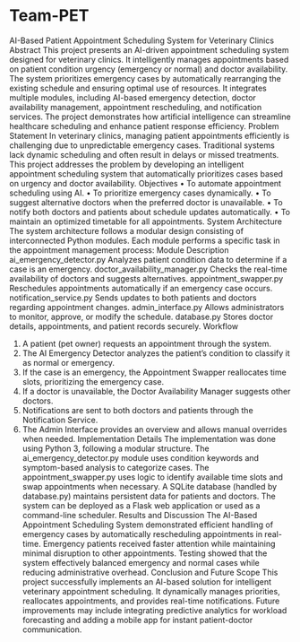 # Team-PET
AI-Based Patient Appointment Scheduling System
for Veterinary Clinics
Abstract
This project presents an AI-driven appointment scheduling system designed for veterinary clinics. It
intelligently manages appointments based on patient condition urgency (emergency or normal) and
doctor availability. The system prioritizes emergency cases by automatically rearranging the
existing schedule and ensuring optimal use of resources. It integrates multiple modules, including
AI-based emergency detection, doctor availability management, appointment rescheduling, and
notification services. The project demonstrates how artificial intelligence can streamline healthcare
scheduling and enhance patient response efficiency.
Problem Statement
In veterinary clinics, managing patient appointments efficiently is challenging due to unpredictable
emergency cases. Traditional systems lack dynamic scheduling and often result in delays or
missed treatments. This project addresses the problem by developing an intelligent appointment
scheduling system that automatically prioritizes cases based on urgency and doctor availability.
Objectives
• To automate appointment scheduling using AI.
• To prioritize emergency cases dynamically.
• To suggest alternative doctors when the preferred doctor is unavailable.
• To notify both doctors and patients about schedule updates automatically.
• To maintain an optimized timetable for all appointments.
System Architecture
The system architecture follows a modular design consisting of interconnected Python modules.
Each module performs a specific task in the appointment management process:
Module Description
ai_emergency_detector.py Analyzes patient condition data to determine if a case is an emergency.
doctor_availability_manager.py Checks the real-time availability of doctors and suggests alternatives.
appointment_swapper.py Reschedules appointments automatically if an emergency case occurs.
notification_service.py Sends updates to both patients and doctors regarding appointment changes.
admin_interface.py Allows administrators to monitor, approve, or modify the schedule.
database.py Stores doctor details, appointments, and patient records securely.
Workflow
1. A patient (pet owner) requests an appointment through the system.
2. The AI Emergency Detector analyzes the patient’s condition to classify it as normal or
emergency.
3. If the case is an emergency, the Appointment Swapper reallocates time slots, prioritizing the
emergency case.
4. If a doctor is unavailable, the Doctor Availability Manager suggests other doctors.
5. Notifications are sent to both doctors and patients through the Notification Service.
6. The Admin Interface provides an overview and allows manual overrides when needed.
Implementation Details
The implementation was done using Python 3, following a modular structure. The
ai_emergency_detector.py module uses condition keywords and symptom-based analysis to
categorize cases. The appointment_swapper.py uses logic to identify available time slots and swap
appointments when necessary. A SQLite database (handled by database.py) maintains persistent
data for patients and doctors. The system can be deployed as a Flask web application or used as a
command-line scheduler.
Results and Discussion
The AI-Based Appointment Scheduling System demonstrated efficient handling of emergency
cases by automatically rescheduling appointments in real-time. Emergency patients received faster
attention while maintaining minimal disruption to other appointments. Testing showed that the
system effectively balanced emergency and normal cases while reducing administrative overhead.
Conclusion and Future Scope
This project successfully implements an AI-based solution for intelligent veterinary appointment
scheduling. It dynamically manages priorities, reallocates appointments, and provides real-time
notifications. Future improvements may include integrating predictive analytics for workload
forecasting and adding a mobile app for instant patient-doctor communication.
